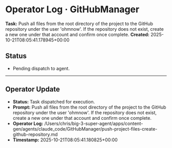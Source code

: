 # Operator Log · GitHubManager

**Task:** Push all files from the root directory of the project to the GitHub repository under the user 'ohmnow'. If the repository does not exist, create a new one under that account and confirm once complete.
**Created:** 2025-10-21T08:05:41.178945+00:00

## Status
- Pending dispatch to agent.

---

## Operator Update
- **Status:** Task dispatched for execution.
- **Prompt:** Push all files from the root directory of the project to the GitHub repository under the user 'ohmnow'. If the repository does not exist, create a new one under that account and confirm once complete.
- **Operator Log:** /Users/chris/big-3-super-agent/apps/content-gen/agents/claude_code/GitHubManager/push-project-files-create-github-repository.md
- **Timestamp:** 2025-10-21T08:05:41.180825+00:00
